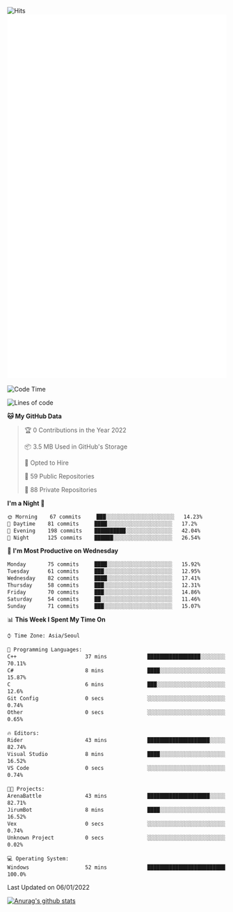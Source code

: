 ![Hits](https://hits.seeyoufarm.com/api/count/incr/badge.svg?url=https%3A%2F%2Fgithub.com%2Fkokose1234&count_bg=%2379C83D&title_bg=%23555555&icon=apple.svg&icon_color=%23E7E7E7&title=hits&edge_flat=false)
<br/>
![Metrics](https://github.com/kokose1234/kokose1234/blob/main/github-metrics.svg)

<!--START_SECTION:waka-->
![Code Time](http://img.shields.io/badge/Code%20Time-352%20hrs%2032%20mins-blue)

![Lines of code](https://img.shields.io/badge/From%20Hello%20World%20I%27ve%20Written-8%20Million%20lines%20of%20code-blue)

**🐱 My GitHub Data** 

> 🏆 0 Contributions in the Year 2022
 > 
> 📦 3.5 MB Used in GitHub's Storage 
 > 
> 💼 Opted to Hire
 > 
> 📜 59 Public Repositories 
 > 
> 🔑 88 Private Repositories  
 > 
**I'm a Night 🦉** 

```text
🌞 Morning    67 commits     ███░░░░░░░░░░░░░░░░░░░░░░   14.23% 
🌆 Daytime    81 commits     ████░░░░░░░░░░░░░░░░░░░░░   17.2% 
🌃 Evening    198 commits    ██████████░░░░░░░░░░░░░░░   42.04% 
🌙 Night      125 commits    ██████░░░░░░░░░░░░░░░░░░░   26.54%

```
📅 **I'm Most Productive on Wednesday** 

```text
Monday       75 commits     ████░░░░░░░░░░░░░░░░░░░░░   15.92% 
Tuesday      61 commits     ███░░░░░░░░░░░░░░░░░░░░░░   12.95% 
Wednesday    82 commits     ████░░░░░░░░░░░░░░░░░░░░░   17.41% 
Thursday     58 commits     ███░░░░░░░░░░░░░░░░░░░░░░   12.31% 
Friday       70 commits     ███░░░░░░░░░░░░░░░░░░░░░░   14.86% 
Saturday     54 commits     ██░░░░░░░░░░░░░░░░░░░░░░░   11.46% 
Sunday       71 commits     ███░░░░░░░░░░░░░░░░░░░░░░   15.07%

```


📊 **This Week I Spent My Time On** 

```text
⌚︎ Time Zone: Asia/Seoul

💬 Programming Languages: 
C++                      37 mins             █████████████████░░░░░░░░   70.11% 
C#                       8 mins              ████░░░░░░░░░░░░░░░░░░░░░   15.87% 
C                        6 mins              ███░░░░░░░░░░░░░░░░░░░░░░   12.6% 
Git Config               0 secs              ░░░░░░░░░░░░░░░░░░░░░░░░░   0.74% 
Other                    0 secs              ░░░░░░░░░░░░░░░░░░░░░░░░░   0.65%

🔥 Editors: 
Rider                    43 mins             ████████████████████░░░░░   82.74% 
Visual Studio            8 mins              ████░░░░░░░░░░░░░░░░░░░░░   16.52% 
VS Code                  0 secs              ░░░░░░░░░░░░░░░░░░░░░░░░░   0.74%

🐱‍💻 Projects: 
ArenaBattle              43 mins             ████████████████████░░░░░   82.71% 
JirumBot                 8 mins              ████░░░░░░░░░░░░░░░░░░░░░   16.52% 
Vex                      0 secs              ░░░░░░░░░░░░░░░░░░░░░░░░░   0.74% 
Unknown Project          0 secs              ░░░░░░░░░░░░░░░░░░░░░░░░░   0.02%

💻 Operating System: 
Windows                  52 mins             █████████████████████████   100.0%

```


 Last Updated on 06/01/2022
<!--END_SECTION:waka-->

[![Anurag's github stats](https://github-readme-stats.vercel.app/api?username=kokose1234&theme=dracula)](https://github.com/anuraghazra/github-readme-stats)



	
